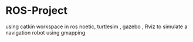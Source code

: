 # ROS-Project
using catkin workspace in ros noetic, turtlesim , gazebo , Rviz to simulate a navigation robot using gmapping 
